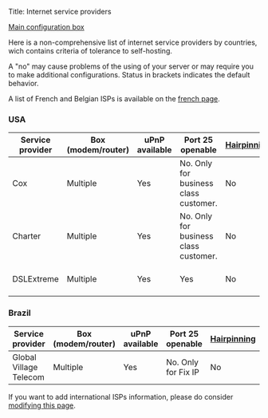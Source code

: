 Title: Internet service providers

<a class="btn btn-lg btn-default" href="/isp_box_config_fr"> Main configuration box</a>

Here is a non-comprehensive list of internet service providers by countries, wich contains criteria of tolerance to self-hosting.

A "no" may cause problems of the using of your server or may require you to make additional configurations. Status in brackets indicates the default behavior.

A list of French and Belgian ISPs is available on the [french page](/isp_fr).

### USA
| Service provider | Box (modem/router) | uPnP available | Port 25 openable | [Hairpinning](http://en.wikipedia.org/wiki/Hairpinning) | Customizable reverse DNS | Fix IP |
| --- | --- | --- | --- | --- | --- | --- |
| Cox | Multiple | Yes | No. Only for business class customer. | No | No | Yes, as a business class customer |
| Charter | Multiple | Yes | No. Only for business class customer. | No | No | Yes, as a business class customer |
| DSLExtreme | Multiple | Yes | Yes | No | No | Yes, extra charge. |

### Brazil
| Service provider | Box (modem/router) | uPnP available | Port 25 openable | [Hairpinning](http://en.wikipedia.org/wiki/Hairpinning) | Customizable reverse DNS | Fix IP |
| --- | --- | --- | --- | --- | --- | --- |
| Global Village Telecom | Multiple | Yes | No. Only for Fix IP| No | No | Yes, extra charge. |

If you want to add international ISPs information, please do consider [modifying this page](/write_documentation).
